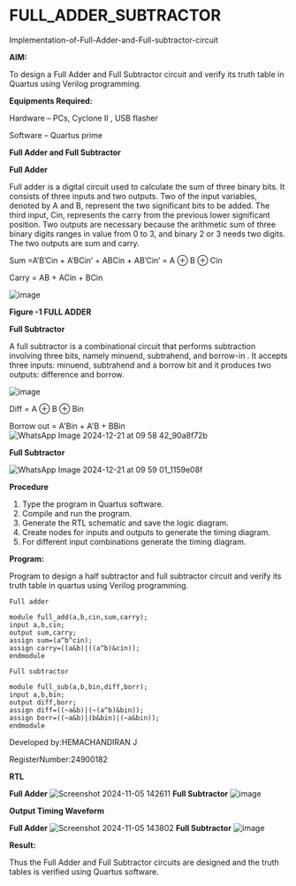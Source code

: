 # FULL_ADDER_SUBTRACTOR

Implementation-of-Full-Adder-and-Full-subtractor-circuit

**AIM:**

To design a Full Adder and Full Subtractor circuit and verify its truth table in Quartus using Verilog programming.

**Equipments Required:**

Hardware – PCs, Cyclone II , USB flasher

Software – Quartus prime

**Full Adder and Full Subtractor**

**Full Adder**

Full adder is a digital circuit used to calculate the sum of three binary bits. It consists of three inputs and two outputs. Two of the input variables, denoted by A and B, represent the two significant bits to be added. The third input, Cin, represents the carry from the previous lower significant position. Two outputs are necessary because the arithmetic sum of three binary digits ranges in value from 0 to 3, and binary 2 or 3 needs two digits. The two outputs are sum and carry.

Sum =A’B’Cin + A’BCin’ + ABCin + AB’Cin’ = A ⊕ B ⊕ Cin 

Carry = AB + ACin + BCin

![image](https://github.com/naavaneetha/FULL_ADDER_SUBTRACTOR/assets/154305477/0f30ba51-5ffb-4198-845f-18e054f675e7)

**Figure -1 FULL ADDER**

**Full Subtractor**

A full subtractor is a combinational circuit that performs subtraction involving three bits, namely minuend, subtrahend, and borrow-in . It accepts three inputs: minuend, subtrahend and a borrow bit and it produces two outputs: difference and borrow.


![image](https://github.com/naavaneetha/FULL_ADDER_SUBTRACTOR/assets/154305477/02b24f51-ab51-4304-9ad6-7b81ffc1ead5)



Diff = A ⊕ B ⊕ Bin 

Borrow out = A'Bin + A'B + BBin
![WhatsApp Image 2024-12-21 at 09 58 42_90a8f72b](https://github.com/user-attachments/assets/ee5a9898-0bf0-446f-b94c-80854af6656d)


**Full Subtractor**

![WhatsApp Image 2024-12-21 at 09 59 01_1159e08f](https://github.com/user-attachments/assets/5b1297be-8ec4-4987-9df7-d9318f5617f7)


**Procedure**

1. Type the program in Quartus software.
2. Compile and run the program.
3. Generate the RTL schematic and save the logic diagram.
4. Create nodes for inputs and outputs to generate the timing diagram.
5. For different input combinations generate the timing diagram.
   
**Program:**

Program to design a half subtractor and full subtractor circuit and verify its truth table in quartus using Verilog programming.
```
Full adder

module full_add(a,b,cin,sum,carry);
input a,b,cin;
output sum,carry;
assign sum=(a^b^cin);
assign carry=((a&b)|((a^b)&cin));
endmodule
```
```
Full subtractor

module full_sub(a,b,bin,diff,borr);
input a,b,bin;
output diff,borr;
assign diff=((~a&b)|(~(a^b)&bin));
assign borr=((~a&b)|(b&bin)|(~a&bin));
endmodule
```

Developed by:HEMACHANDIRAN J 

RegisterNumber:24900182


**RTL**

**Full Adder**
![Screenshot 2024-11-05 142611](https://github.com/user-attachments/assets/3107b83c-8de1-42e9-b5fc-33e0d4a8581f)
**Full Subtractor**
![image](https://github.com/user-attachments/assets/98730d7d-7a09-4a12-8ebf-4c4efe5b1083)


**Output Timing Waveform**

**Full Adder**
![Screenshot 2024-11-05 143802](https://github.com/user-attachments/assets/fb40bf17-f250-40bf-bcea-d0916fe34351)
**Full Subtractor**
![image](https://github.com/user-attachments/assets/2a15ebe2-e125-4cd0-9701-f82d0dfe8a62)


**Result:**

Thus the Full Adder and Full Subtractor circuits are designed and the truth tables is verified using Quartus software.




